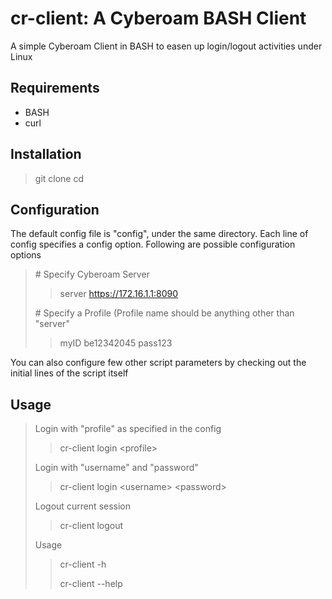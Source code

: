 cr-client: A Cyberoam BASH Client
===============================

A simple Cyberoam Client in BASH to easen up login/logout activities under Linux

Requirements
------------
* BASH
* curl

Installation
------------

> git clone
> cd

Configuration
-------------

The default config file is "config", under the same directory.
Each line of config specifies a config option. Following are possible configuration options

> \# Specify Cyberoam Server
> > server https://172.16.1.1:8090
> 
> \# Specify a Profile (Profile name should be anything other than "server"
> > myID be12342045 pass123

You can also configure few other script parameters by checking out the initial lines of the script itself

Usage
-----

> Login with \"profile\" as specified in the config
> > cr-client login \<profile\>
> 
> Login with \"username\" and \"password\"
> > cr-client login \<username\> \<password\>
>
> Logout current session
> > cr-client logout
>
> Usage
> > cr-client -h
> >
> > cr-client --help

